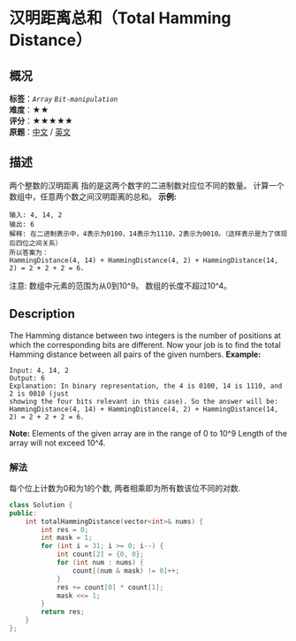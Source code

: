 # 汉明距离总和（Total Hamming Distance）
## 概况
**标签**：*`Array`*  *`Bit-manipulation`*<br>
**难度**：★★<br>
**评分**：★★★★★<br>
**原题**：[中文](https://leetcode-cn.com/problems/total-hamming-distance) / [英文](https://leetcode.com/problems/total-hamming-distance)
## 描述
两个整数的汉明距离 指的是这两个数字的二进制数对应位不同的数量。
计算一个数组中，任意两个数之间汉明距离的总和。
**示例:**
```
输入: 4, 14, 2
输出: 6
解释: 在二进制表示中，4表示为0100，14表示为1110，2表示为0010。（这样表示是为了体现后四位之间关系）
所以答案为：
HammingDistance(4, 14) + HammingDistance(4, 2) + HammingDistance(14, 2) = 2 + 2 + 2 = 6.
```
注意:
	数组中元素的范围为从0到10^9。
	数组的长度不超过10^4。
## Description
The Hamming distance between two integers is the number of positions at which the corresponding bits are different.
Now your job is to find the total Hamming distance between all pairs of the given numbers.
**Example:**
```
Input: 4, 14, 2
Output: 6
Explanation: In binary representation, the 4 is 0100, 14 is 1110, and 2 is 0010 (just
showing the four bits relevant in this case). So the answer will be:
HammingDistance(4, 14) + HammingDistance(4, 2) + HammingDistance(14, 2) = 2 + 2 + 2 = 6.
```
**Note:**
Elements of the given array are in the range of 0  to 10^9
Length of the array will not exceed 10^4. 
### 解法
每个位上计数为0和为1的个数, 两者相乘即为所有数该位不同的对数.
```c++
class Solution {
public:
    int totalHammingDistance(vector<int>& nums) {
        int res = 0;
        int mask = 1;
        for (int i = 31; i >= 0; i--) {
            int count[2] = {0, 0};
            for (int num : nums) {
                count[(num & mask) != 0]++;
            }
            res += count[0] * count[1];
            mask <<= 1;
        }
        return res;
    }
};
```
